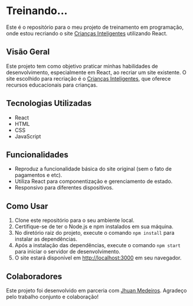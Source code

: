# Treinando...

Este é o repositório para o meu projeto de treinamento em programação, onde estou recriando o site [Crianças Inteligentes](https://criancasinteligentes.com.br) utilizando React.

## Visão Geral

Este projeto tem como objetivo praticar minhas habilidades de desenvolvimento, especialmente em React, ao recriar um site existente. O site escolhido para recriação é o [Crianças Inteligentes](https://criancasinteligentes.com.br), que oferece recursos educacionais para crianças.

## Tecnologias Utilizadas

- React
- HTML
- CSS
- JavaScript

## Funcionalidades

- Reproduz a funcionalidade básica do site original (sem o fato de pagamentos e etc).
- Utiliza React para componentização e gerenciamento de estado.
- Responsivo para diferentes dispositivos.

## Como Usar

1. Clone este repositório para o seu ambiente local.
2. Certifique-se de ter o Node.js e npm instalados em sua máquina.
3. No diretório raiz do projeto, execute o comando `npm install` para instalar as dependências.
4. Após a instalação das dependências, execute o comando `npm start` para iniciar o servidor de desenvolvimento.
5. O site estará disponível em [http://localhost:3000](http://localhost:3000) em seu navegador.

## Colaboradores

Este projeto foi desenvolvido em parceria com [Jhuan Medeiros](https://github.com/Jhuan-Medeiros/). Agradeço pelo trabalho conjunto e colaboração!
